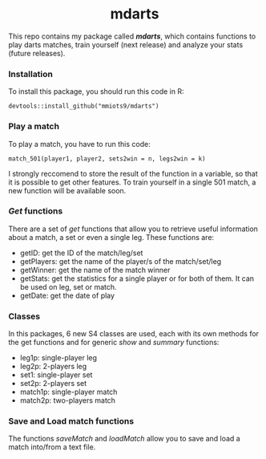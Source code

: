 <h1 align="center">mdarts</h1>

This repo contains my package called <i><b>mdarts</b></i>, which contains functions to play darts matches, train yourself (next release) and analyze your stats (future releases).

<h3>Installation</h3>
To install this package, you should run this code in R:

```
devtools::install_github("mmiots9/mdarts")
```

<h3>Play a match</h3>
To play a match, you have to run this code:

```
match_501(player1, player2, sets2win = n, legs2win = k)
```

I strongly reccomend to store the result of the function in a variable, so that it is possible to get other features.
To train yourself in a single 501 match, a new function will be available soon.

<h3><i>Get</i> functions</h3>
There are a set of <i>get</i> functions that allow you to retrieve useful information about a match, a set or even a single leg.
These functions are:
<ul>
<li>getID: get the ID of the match/leg/set</li>
<li>getPlayers: get the name of the player/s of the match/set/leg</li>
<li>getWinner: get the name of the match winner</li>
<li>getStats: get the statistics for a single player or for both of them. It can be used on leg, set or match.</li>
<li>getDate: get the date of play</i>
</ul>

<h3>Classes</h3>
In this packages, 6 new S4 classes are used, each with its own methods for the get functions and for generic <i>show</i> and <i>summary</i> functions:
<ul>
<li>leg1p: single-player leg</li>
<li>leg2p: 2-players leg</li>
<li>set1: single-player set</li>
<li>set2p: 2-players set</li>
<li>match1p: single-player match</li>
<li>match2p: two-players match</li>
</ul>

<h3>Save and Load match functions</h3>
The functions <i>saveMatch</i> and <i>loadMatch</i> allow you to save and load a match into/from a text file.